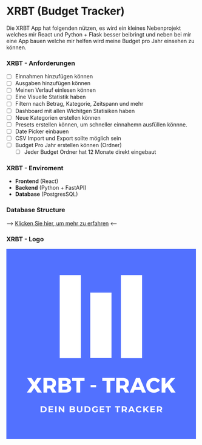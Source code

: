 # XRBT (Budget Tracker)
Die XRBT App hat folgenden nützen, es wird ein kleines Nebenprojekt welches mir React und Python + Flask besser beibringt und neben bei mir eine App bauen welche mir helfen wird meine Budget pro Jahr einsehen zu können.

### XRBT - Anforderungen
- [ ] Einnahmen hinzufügen können
- [ ] Ausgaben hinzufügen können
- [ ] Meinen Verlauf einlesen können
- [ ] Eine Visuelle Statistik haben
- [ ] Filtern nach Betrag, Kategorie, Zeitspann und mehr
- [ ] Dashboard mit allen Wichitgen Statisiken haben
- [ ] Neue Kategorien erstellen können
- [ ] Presets erstellen können, um schneller einnahemn ausfüllen könnne.
- [ ] Date Picker einbauen
- [ ] CSV Import und Export sollte möglich sein
- [ ] Budget Pro Jahr erstellen können (Ordner)
  - [ ] Jeder Budget Ordner hat 12 Monate direkt eingebaut

### XRBT - Enviroment
- **Frontend** (React)
- **Backend** (Python + FastAPI)
- **Database** (PostgresSQL)

### Database Structure
--> [Klicken Sie hier, um mehr zu erfahren](./database/README.md) <--

### XRBT - Logo
![XRBT-Track Logo](./XRBT-Track%20Logo.png)